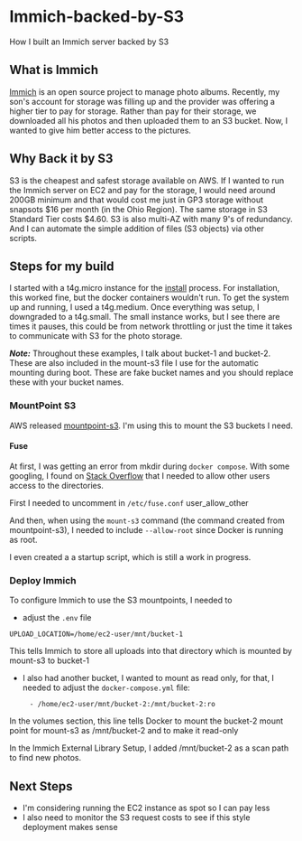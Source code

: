 # Immich-backed-by-S3
How I built an Immich server backed by S3

## What is Immich

[Immich](https://immich.app/) is an open source project to manage photo albums. Recently, my son's account for storage was filling up and the provider was offering a higher tier to pay for storage. Rather than pay for their storage, we downloaded all his photos and then uploaded them to an S3 bucket. Now, I wanted to give him better access to the pictures.

## Why Back it by S3

S3 is the cheapest and safest storage available on AWS. If I wanted to run the Immich server on EC2 and pay for the storage, I would need around 200GB minimum and that would cost me just in GP3 storage without snapsots $16 per month (in the Ohio Region). The same storage in S3 Standard Tier costs $4.60. S3 is also multi-AZ with many 9's of redundancy. And I can automate the simple addition of files (S3 objects) via other scripts.

## Steps for my build

I started with a t4g.micro instance for the [install](https://immich.app/docs/overview/quick-start) process. For installation, this worked fine, but the docker containers wouldn't run. To get the system up and running, I used a t4g.medium. Once everything was setup, I downgraded to a t4g.small. The small instance works, but I see there are times it pauses, this could be from network throttling or just the time it takes to communicate with S3 for the photo storage.

***Note:*** Throughout these examples, I talk about bucket-1 and bucket-2. These are also included in the mount-s3 file I use for the automatic mounting during boot. These are fake bucket names and you should replace these with your bucket names.

### MountPoint S3

AWS released [mountpoint-s3](https://github.com/awslabs/mountpoint-s3). I'm using this to mount the S3 buckets I need.

#### Fuse
At first, I was getting an error from mkdir during ```docker compose```. With some googling, I found on [Stack Overflow](https://stackoverflow.com/questions/50817985/docker-tries-to-mkdir-the-folder-that-i-mount) that I needed to allow other users access to the directories.

First I needed to uncomment in ```/etc/fuse.conf```
user_allow_other

And then, when using the ```mount-s3``` command (the command created from mountpoint-s3), I needed to include ```--allow-root``` since Docker is running as root.

I even created a a startup script, which is still a work in progress.


### Deploy Immich

To configure Immich to use the S3 mountpoints, I needed to 
- adjust the ```.env``` file
```
UPLOAD_LOCATION=/home/ec2-user/mnt/bucket-1
```
This tells Immich to store all uploads into that directory which is mounted by mount-s3 to bucket-1

- I also had another bucket, I wanted to mount as read only, for that, I needed to adjust the ```docker-compose.yml``` file:
```
     - /home/ec2-user/mnt/bucket-2:/mnt/bucket-2:ro
```
In the volumes section, this line tells Docker to mount the bucket-2 mount point for mount-s3 as /mnt/bucket-2 and to make it read-only

In the Immich External Library Setup, I added /mnt/bucket-2 as a scan path to find new photos.

## Next Steps
- I'm considering running the EC2 instance as spot so I can pay less
- I also need to monitor the S3 request costs to see if this style deployment makes sense
